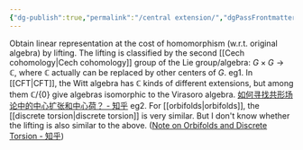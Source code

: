 ```yaml
---
{"dg-publish":true,"permalink":"/central extension/","dgPassFrontmatter":true,"created":"2024-11-24T14:59:32.123+01:00","updated":"2025-05-24T16:27:44.502+02:00"}
---
```


Obtain linear representation at the cost of homomorphism (w.r.t. original algebra) by lifting.
The lifting is classified by the second [[Cech cohomology\|Cech cohomology]] group of the Lie group/algebra: $G\times G\rightarrow \mathbb{C}$, where $\mathbb{C}$ actually can be replaced by other centers of $G$.
    eg1. In [[CFT\|CFT]], the Witt algebra has $\mathbb{C}$ kinds of different extensions, but among them $\mathbb{C}/\{0\}$ give algebras isomorphic to the Virasoro algebra. [如何寻找共形场论中的中心扩张和中心荷？ - 知乎](https://www.zhihu.com/question/517500343/answer/2356237920)
    eg2. For [[orbifolds\|orbifolds]], the [[discrete torsion\|discrete torsion]] is very similar. But I don't know whether the lifting is also similar to the above. ([Note on Orbifolds and Discrete Torsion - 知乎](https://zhuanlan.zhihu.com/p/618814414))